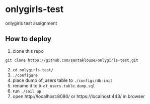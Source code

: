# onlygirls-test
onlygirls test assignment

## How to deploy

1. clone this repo
```
git clone https://github.com/santaklouse/onlygirls-test.git
```
2. `cd onlygirls-test/`
3. `./configure`
4. place dump of_users table to `./configs/db-init`
5. rename it to `0-of_users.table.dump.sql`
6. run `./sail up`
7. open http://localhost:8080/ or https://localhost:443/ in browser

[//]: # (TODO: add dummy data for db in order to allow it deploy on PwD service)
[//]: # (Try it on Play with Docker playground)
[//]: # ([![Try in PWD]&#40;https://raw.githubusercontent.com/play-with-docker/stacks/master/assets/images/button.png&#41;]&#40;https://labs.play-with-docker.com/?stack=https://raw.githubusercontent.com/santaklouse/onlygirls-test/main/docker-compose.yml&#41;)

 

